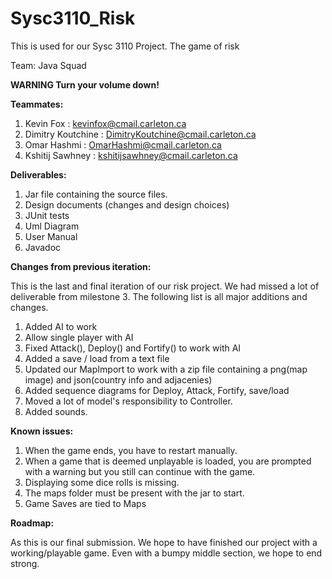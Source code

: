 # Sysc3110_Risk
This is used for our Sysc 3110 Project. The game of risk

Team: Java Squad

__WARNING Turn your volume down!__

__Teammates:__
1. Kevin Fox : kevinfox@cmail.carleton.ca
2. Dimitry Koutchine : DimitryKoutchine@cmail.carleton.ca
3. Omar Hashmi : OmarHashmi@cmail.carleton.ca
4. Kshitij Sawhney : kshitijsawhney@cmail.carleton.ca

__Deliverables:__
1. Jar file containing the source files.
2. Design documents (changes and design choices)
3. JUnit tests
4. Uml Diagram 
5. User Manual
6. Javadoc 

__Changes from previous iteration:__

This is the last and final iteration of our risk project. We had missed a lot of deliverable from milestone 3. 
The following list is all major additions and changes.
1. Added AI to work
2. Allow single player with AI
3. Fixed Attack(), Deploy() and Fortify() to work with AI
4. Added a save / load from a text file
5. Updated our MapImport to work with a zip file containing a png(map image) and json(country info and adjacenies)
6. Added sequence diagrams for Deploy, Attack, Fortify, save/load
7. Moved a lot of model's responsibility to Controller.
8. Added sounds.

__Known issues:__

1. When the game ends, you have to restart manually. 
2. When a game that is deemed unplayable is loaded, you are prompted with a warning but you still can continue with the game.
3. Displaying some dice rolls is missing.
4. The maps folder must be present with the jar to start.
5. Game Saves are tied to Maps 

__Roadmap:__

As this is our final submission. We hope to have finished our project with a working/playable game. Even with a bumpy middle section, we hope to end strong.


